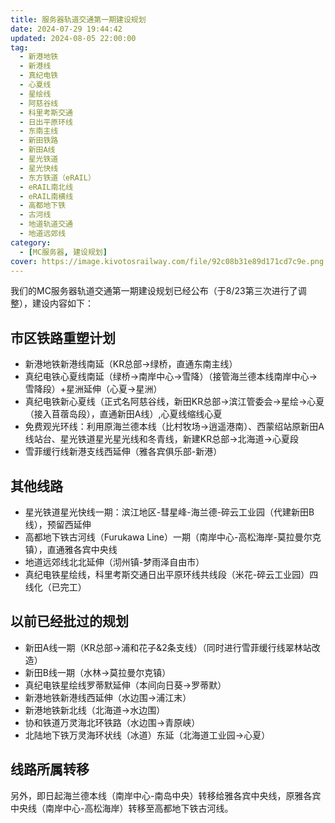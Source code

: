 ```yaml
---
title: 服务器轨道交通第一期建设规划
date: 2024-07-29 19:44:42
updated: 2024-08-05 22:00:00
tag:
  - 新港地铁
  - 新港线
  - 真纪电铁
  - 心夏线
  - 星绘线
  - 阿慈谷线
  - 科里考斯交通
  - 日出平原环线
  - 东南主线
  - 新田铁路
  - 新田A线
  - 星光铁道
  - 星光快线
  - 东方铁道（eRAIL）
  - eRAIL南北线
  - eRAIL南横线
  - 高都地下铁
  - 古河线
  - 地道轨道交通
  - 地道远郊线
category:
  - [MC服务器, 建设规划]
cover: https://image.kivotosrailway.com/file/92c08b31e89d171cd7c9e.png 
---
```

我们的MC服务器轨道交通第一期建设规划已经公布（于8/23第三次进行了调整），建设内容如下：
## 市区铁路重塑计划
* 新港地铁新港线南延（KR总部→绿桥，直通东南主线）
* 真纪电铁心夏线南延（绿桥→南岸中心→雪降）（接管海兰德本线南岸中心→雪降段）+星洲延伸（心夏→星洲）
* 真纪电铁新心夏线（正式名阿慈谷线，新田KR总部→滨江管委会→星绘→心夏（接入苜蓿岛段），直通新田A线）,心夏线缩线心夏
* 免费观光环线：利用原海兰德本线（比村牧场→逍遥港南）、西蒙绍站原新田A线站台、星光铁道星光星光线和冬青线，新建KR总部→北海道→心夏段
* 雪菲缓行线新港支线西延伸（雅各宾俱乐部-新港）
## 其他线路
* 星光铁道星光快线一期：滨江地区-彗星峰-海兰德-碎云工业园（代建新田B线），预留西延伸
* 高都地下铁古河线（Furukawa Line）一期（南岸中心-高松海岸-莫拉曼尔克镇），直通雅各宾中央线
* 地道远郊线北北延伸（沏州镇-梦雨泽自由市）
* 真纪电铁星绘线，科里考斯交通日出平原环线共线段（米花-碎云工业园）四线化（已完工）

## 以前已经批过的规划
* 新田A线一期（KR总部→浦和花子&2条支线）（同时进行雪菲缓行线翠林站改造）
* 新田B线一期（水林→莫拉曼尔克镇）
* 真纪电铁星绘线罗蒂默延伸（本间向日葵→罗蒂默）
* 新港地铁新港线西延伸（水边围→浦江末）
* 新港地铁新北线（北海道→水边围）
* 协和铁道万灵海北环铁路（水边围→青原峡）
* 北陆地下铁万灵海环状线（冰道）东延（北海道工业园→心夏）

## 线路所属转移
另外，即日起海兰德本线（南岸中心-南岛中央）转移给雅各宾中央线，原雅各宾中央线（南岸中心-高松海岸）转移至高都地下铁古河线。